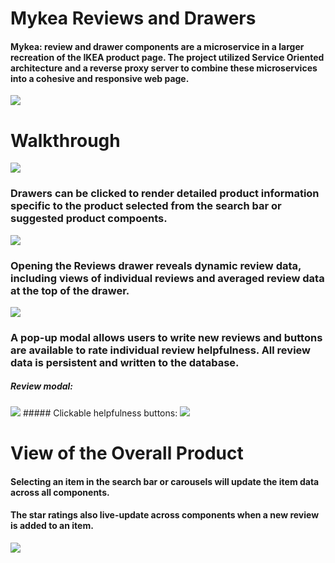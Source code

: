 # Mykea Reviews and Drawers
#### Mykea: review and drawer components are a microservice in a larger recreation of the IKEA product page. The project utilized Service Oriented architecture and a reverse proxy server to combine these microservices into a cohesive and responsive web page. 
<img src="https://media.giphy.com/media/YoJQThIEIJByEsyVMz/giphy.gif">

# Walkthrough
<img src="https://i.imgur.com/4SgrhSs.jpg">

### Drawers can be clicked to render detailed product information specific to the product selected from the search bar or suggested product compoents. 

<img src="https://i.imgur.com/jfD8rLF.jpg">

### Opening the Reviews drawer reveals dynamic review data, including views of individual reviews and averaged review data at the top of the drawer. 

<img src="https://i.imgur.com/tt12VM0.jpg">

### A pop-up modal allows users to write new reviews and buttons are available to rate individual review helpfulness. All review data is persistent and written to the database.
##### Review modal:
<img src="https://media.giphy.com/media/PnJdaM6NhIZIZHJiyS/giphy.gif">
##### Clickable helpfulness buttons:
<img src="https://media.giphy.com/media/cJ4cP3JxiKTZbtR4HN/giphy.gif">

# View of the Overall Product
#### Selecting an item in the search bar or carousels will update the item data across all components.
#### The star ratings also live-update across components when a new review is added to an item. 
<img src="https://media.giphy.com/media/UtiLz1S3sDRX050eyq/giphy.gif">

